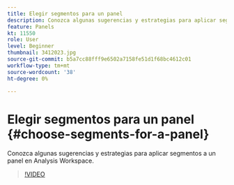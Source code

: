 ```yaml
---
title: Elegir segmentos para un panel
description: Conozca algunas sugerencias y estrategias para aplicar segmentos a un panel en Analysis Workspace.
feature: Panels
kt: 11550
role: User
level: Beginner
thumbnail: 3412023.jpg
source-git-commit: b5a7cc88fff9e6502a7158fe51d1f68bc4612c01
workflow-type: tm+mt
source-wordcount: '38'
ht-degree: 0%

---
```


# Elegir segmentos para un panel {#choose-segments-for-a-panel}

Conozca algunas sugerencias y estrategias para aplicar segmentos a un panel en Analysis Workspace.

>[!VIDEO](https://video.tv.adobe.com/v/24032/?quality=12&learn=on)
